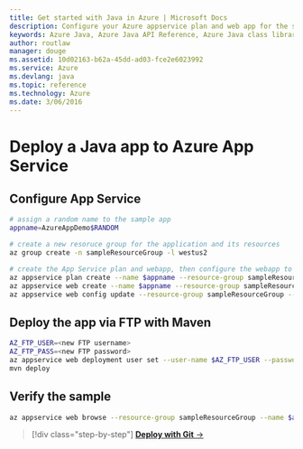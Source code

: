 ```yaml
---
title: Get started with Java in Azure | Microsoft Docs
description: Configure your Azure appservice plan and web app for the sample
keywords: Azure Java, Azure Java API Reference, Azure Java class library, Azure SDK
author: routlaw
manager: douge
ms.assetid: 10d02163-b62a-45dd-ad03-fce2e6023992
ms.service: Azure
ms.devlang: java
ms.topic: reference
ms.technology: Azure
ms.date: 3/06/2016
---
```


# Deploy a Java app to Azure App Service

## Configure App Service

```bash
# assign a random name to the sample app
appname=AzureAppDemo$RANDOM 

# create a new resoruce group for the application and its resources
az group create -n sampleResourceGroup -l westus2 

# create the App Service plan and webapp, then configure the webapp to use Tomcat 
az appservice plan create --name $appname --resource-group sampleResourceGroup --sku FREE
az appservice web create --name $appname --resource-group sampleResourceGroup --plan $appname
az appservice web config update --resource-group sampleResourceGroup --name $appname --java-container TOMCAT --java-version 1.8.0_73 --java-container-version 8.5
```

## Deploy the app via FTP with Maven

```bash
AZ_FTP_USER=<new FTP username>
AZ_FTP_PASS=<new FTP password>
az appservice web deployment user set --user-name $AZ_FTP_USER --password $AZ_FTP_PASS
mvn deploy
```

## Verify the sample

```bash
az appservice web browse --resource-group sampleResourceGroup --name $appname
```

>[!div class="step-by-step"]
[**Deploy with Git** &rarr;](get-started-deploy.md)